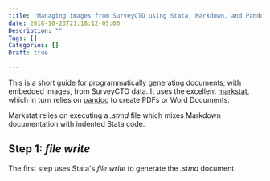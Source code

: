 ```yaml
---
title: "Managing images from SurveyCTO using Stata, Markdown, and Pandoc"
date: 2018-10-23T21:18:12-05:00
Description: ""
Tags: []
Categories: []
Draft: true

---
```


This is a short guide for programmatically generating documents,
with embedded images, from SurveyCTO data. It uses the excellent
[markstat](https://data.princeton.edu/stata/markdown), which in
turn relies on [pandoc](https://pandoc.org/) to create PDFs or Word Documents.

Markstat relies on executing a *.stmd* file which mixes
Markdown documentation with indented Stata code. 

## Step 1: *file write*
The first step uses Stata's *file write* to generate the *.stmd* document.

